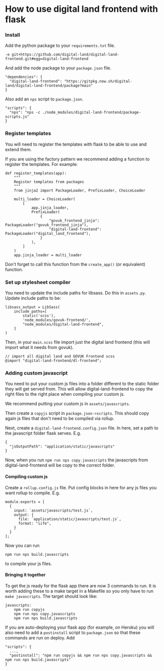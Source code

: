 # How to use digital land frontend with flask

### Install

Add the python package to your `requirements.txt` file.

```
-e git+https://github.com/digital-land/digital-land-frontend.git#egg=digital-land-frontend
```

And add the node package to your `package.json` file.

```
"dependencies": {
  "digital-land-frontend": "https://gitpkg.now.sh/digital-land/digital-land-frontend/package?main"
}
```

Also add an `nps` script to `package.json`.
```
"scripts": {
  "nps": "nps -c ./node_modules/digital-land-frontend/package-scripts.js"
}
```

### Register templates

You will need to register the templates with flask to be able to use and extend them.

If you are using the factory pattern we recommend adding a function to register the templates. For example:

```
def register_templates(app):
    """
    Register templates from packages
    """
    from jinja2 import PackageLoader, PrefixLoader, ChoiceLoader

    multi_loader = ChoiceLoader(
        [
            app.jinja_loader,
            PrefixLoader(
                {
                    "govuk_frontend_jinja": PackageLoader("govuk_frontend_jinja"),
                    "digital-land-frontend": PackageLoader("digital_land_frontend"),
                }
            ),
        ]
    )
    app.jinja_loader = multi_loader
```

Don't forget to call this function from the `create_app()` (or equivalent) function.

### Set up stylesheet compiler

You need to update the include paths for libsass. Do this in `assets.py`. Update include paths to be:

```
libsass_output = LibSass(
    include_paths=[
        static('scss'),
        'node_modules/govuk-frontend/',
        "node_modules/digital-land-frontend",
    ]
)
```

Then, in your `main.scss` file import just the digital land frontend (this will import what it needs from govuk).

```
// import all digital land and GOVUK Frontend scss
@import "digital-land-frontend/dl-frontend";
```

### Adding custom javascript

You need to put your custom js files into a folder different to the static folder they will get served from. This will allow digital-land-frontend to copy the right files to the right place when compiling your custom js.

We recommend putting your custom js in `assets/javascripts`.

Then create a `copyjs` script in `package.json->scripts`. This should copy again js files that don't need to be compiled via rollup.

Next, create a `digital-land-frontend.config.json` file. In here, set a path to the javascript folder flask serves. E.g.

```
{
  "jsOutputPath": "application/static/javascripts"
}
```
Now, when you run `npm run nps copy.javascripts` the javascripts from digital-land-frontend will be copy to the correct folder.

#### Compiling custom js

Create a `rollup.config.js` file. Put config blocks in here for any js files you want rollup to compile. E.g.

```
module.exports = [
  {
    input: `assets/javascripts/test.js`,
    output: {
      file: `application/static/javascripts/test.js`,
      format: "iife",
    }
  }
];
```

Now you can run
```
npm run nps build.javascripts
```

to compile your js files.

#### Bringing it together

To get the js ready for the flask app there are now 3 commands to run. It is worth adding these to a make target in a Makefile so you only have to run `make javascripts`. The target should look like:
```
javascripts:
	npm run copyjs
	npm run nps copy.javascripts
	npm run nps build.javascripts
```

If you are auto-deploying your flask app (for example, on Heroku) you will also need to add a `postinstall` script to `package.json` so that these commands are run on deploy. Add
```
"scripts": {
  ...,
  "postinstall": "npm run copyjs && npm run nps copy.javascripts && npm run nps build.javascripts"
}
```
